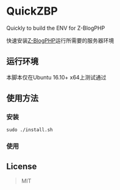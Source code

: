 # QuickZBP
Quickly to build the ENV for Z-BlogPHP

快速安装[Z-BlogPHP](https://www.zblogcn.com/)运行所需要的服务器环境

## 运行环境
本脚本仅在Ubuntu 16.10+ x64上测试通过

## 使用方法
### 安装
```shell
sudo ./install.sh
```
### 使用

## License

>MIT
